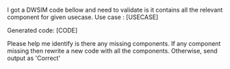 I got a DWSIM code bellow and need to validate is it contains all the relevant component for given usecase. 
Use case : 
[USECASE]

Generated code: 
[CODE]

Please help me identify is there any missing components. If any component missing then rewrite a new code with all the components.
Otherwise, send output as 'Correct'